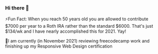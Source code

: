 ### Hi there 👋

<!--
**Sturke/Sturke** is a ✨ _special_ ✨ repository because its `README.md` (this file) appears on your GitHub profile.

Here are some ideas to get you started:

- 🔭 I’m currently working on ...
- 🌱 I’m currently learning ...
- 👯 I’m looking to collaborate on ...
- 🤔 I’m looking for help with ...
- 💬 Ask me about ...
- 📫 How to reach me: ...
- 😄 Pronouns: ...
- ⚡ Fun fact: ...
-->
⚡Fun Fact: When you reach 50 years old you are allowed to contribute $7000 per year to a Roth IRA rather than the standard $6000. That's just $134/wk and I have nearly accomplished this for 2021. Yay!

🔭I am currently (in November 2021) reviewing freecodecamp work and finishing up my Responsive Web Design certification 





